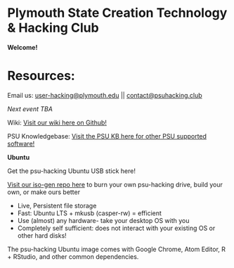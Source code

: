 # Plymouth State Creation Technology & Hacking Club

**Welcome!**

# Resources:

Email us:  user-hacking@plymouth.edu ||  contact@psuhacking.club  

*Next event TBA*

Wiki:
[Visit our wiki here on Github!](https://github.com/psu-hacking/home/wiki/Hello!)

PSU Knowledgebase:
[Visit the PSU KB here for other PSU supported software!](https://support.plymouth.edu/index.php?/Knowledgebase/List/Index/137/learning-tools-and-services)

**Ubuntu**

Get the psu-hacking Ubuntu USB stick here!

[Visit our iso-gen repo here](https://github.com/psu-hacking/iso-gen) to burn your own psu-hacking drive, build your own, or make ours better

- Live, Persistent file storage
- Fast: Ubuntu LTS + mkusb (casper-rw) = efficient
- Use (almost) any hardware- take your desktop OS with you
- Completely self sufficient:  does not interact with your existing OS or other hard disks!

The psu-hacking Ubuntu image comes with Google Chrome, Atom Editor, R + RStudio, and other common dependencies.  
